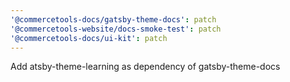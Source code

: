 ```yaml
---
'@commercetools-docs/gatsby-theme-docs': patch
'@commercetools-website/docs-smoke-test': patch
'@commercetools-docs/ui-kit': patch
---
```


Add atsby-theme-learning as dependency of gatsby-theme-docs
